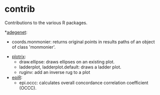 contrib
=======

Contributions to the various R packages.

*[adegenet](http://cran.r-project.org/package=adegenet):
  - coords.monmonier: returns original points in results paths of an object of class 'monmonier'.
* [plotrix](http://cran.r-project.org/package=plotrix):
  - draw.ellipse: draws ellipses on an existing plot.
  - ladderplot, ladderplot.default: draws a ladder plot.
  - ruginv: add an inverse rug to a plot
* [epiR](http://cran.r-project.org/package=epiR):
  - epi.occc: calculates overall concordance correlation coefficient (OCCC).
